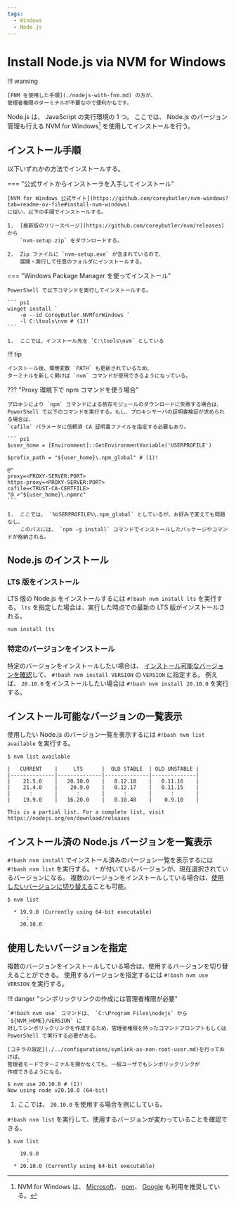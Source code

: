 ```yaml
---
tags:
  - Windows
  - Node.js
---
```


# Install Node.js via NVM for Windows

!!! warning

    [FNM を使用した手順](./nodejs-with-fnm.md) の方が、
    管理者権限のターミナルが不要なので便利かもです。

Node.js は、 JavaScript の実行環境の 1 つ。
ここでは、 Node.js のバージョン管理も行える NVM for Windows[^1] を使用してインストールを行う。

## インストール手順

以下いずれかの方法でインストールする。

=== "公式サイトからインストーラを入手してインストール"

    [NVM for Windows 公式サイト](https://github.com/coreybutler/nvm-windows?tab=readme-ov-file#install-nvm-windows)
    に従い、以下の手順でインストールする。

    1.  [最新版のリリースページ](https://github.com/coreybutler/nvm/releases) から
        `nvm-setup.zip` をダウンロードする。

    2.  Zip ファイルに `nvm-setup.exe` が含まれているので、
        展開・実行して任意のフォルダにインストールする。

=== "Windows Package Manager を使ってインストール"

    PowerShell で以下コマンドを実行してインストールする。

    ``` ps1
    winget install `
        -e --id CoreyButler.NVMforWindows `
        -l C:\tools\nvm # (1)!
    ```

    1.  ここでは、インストール先を `C:\tools\nvm` としている

!!! tip

    インストール後、環境変数 `PATH` も更新されているため、
    ターミナルを新しく開けば `nvm` コマンドが使用できるようになっている。

??? "Proxy 環境下で npm コマンドを使う場合"

    プロキシにより `npm` コマンドによる依存モジュールのダウンロードに失敗する場合は、
    PowerShell で以下のコマンドを実行する。もし、プロキシサーバの証明書検証が求められる場合は、
    `cafile` パラメータに信頼済 CA 証明書ファイルを指定する必要もあり。

    ``` ps1
    $user_home = [Environment]::GetEnvironmentVariable('USERPROFILE')

    $prefix_path = "${user_home}\.npm_global" # (1)!

    @"
    proxy=<PROXY-SERVER:PORT>
    https-proxy=<PROXY-SERVER:PORT>
    cafile=<TRUST-CA-CERTFILE>
    "@ >"${user_home}\.npmrc"
    ```

    1.  ここでは、 `%USERPROFILE%\.npm_global` としているが、お好みで変えても問題なし。
        このパスには、 `npm -g install` コマンドでインストールしたパッケージやコマンドが格納される。

## Node.js のインストール

### LTS 版をインストール

LTS 版の Node.js をインストールするには `#!bash nvm install lts` を実行する。
`lts` を指定した場合は、実行した時点での最新の LTS 版がインストールされる。

``` powershell
nvm install lts
```

### 特定のバージョンをインストール

特定のバージョンをインストールしたい場合は、
[インストール可能なバージョンを確認](#インストール可能なバージョンの一覧表示)して、
`#!bash nvm install VERSION` の `VERSION` に指定する。
例えば、 `20.10.0` をインストールしたい場合は `#!bash nvm install 20.10.0` を実行する。

## インストール可能なバージョンの一覧表示

使用したい Node.js のバージョン一覧を表示するには `#!bash nvm list available` を実行する。

``` console
$ nvm list available

|   CURRENT    |     LTS      |  OLD STABLE  | OLD UNSTABLE |
|--------------|--------------|--------------|--------------|
|    21.5.0    |   20.10.0    |   0.12.18    |   0.11.16    |
|    21.4.0    |    20.9.0    |   0.12.17    |   0.11.15    |
|      :       |      :       |      :       |      :       |
|    19.9.0    |   16.20.0    |   0.10.48    |    0.9.10    |

This is a partial list. For a complete list, visit https://nodejs.org/en/download/releases
```

## インストール済の Node.js バージョンを一覧表示

`#!bash nvm install` でインストール済みのバージョン一覧を表示するには `#!bash nvm list` を実行する。
`*` が付いているバージョンが、現在選択されているバージョンになる。
複数のバージョンをインストールしている場合は、[使用したいバージョンに切り替える](#使用したいバージョンを指定)ことも可能。

``` console
$ nvm list

  * 19.9.0 (Currently using 64-bit executable)
      :
    20.10.0
```

## 使用したいバージョンを指定

複数のバージョンをインストールしている場合は、使用するバージョンを切り替えることができる。
使用するバージョンを指定するには `#!bash nvm use VERSION` を実行する。

!!! danger "シンボリックリンクの作成には管理者権限が必要"

    `#!bash nvm use` コマンドは、 `C:\Program Files\nodejs` から `${NVM_HOME}/VERSION` に
    対してシンボリックリンクを作成するため、管理者権限を持ったコマンドプロンプトもしくは
    PowerShell で実行する必要がある。

    [コチラの設定](./../configurations/symlink-as-non-root-user.md)を行っておけば、
    管理者モードでターミナルを開かなくても、一般ユーザでもシンボリックリンクが
    作成できるようになる。

``` console
$ nvm use 20.10.0 # (1)!
Now using node v20.10.0 (64-bit)
```

1.  ここでは、 `20.10.0` を使用する場合を例にしている。

`#!bash nvm list` を実行して、使用するバージョンが変わっていることを確認できる。

``` console
$ nvm list

    19.9.0
      :
  * 20.10.0 (Currently using 64-bit executable)
```

[^1]:   NVM for Windows は、 [Microsoft](https://learn.microsoft.com/en-us/windows/dev-environment/javascript/nodejs-on-windows)、 [npm](https://docs.npmjs.com/cli/v9/configuring-npm/install#windows-node-version-managers)、
[Google](https://cloud.google.com/nodejs/docs/setup?hl=ja#installing_nvm) も利用を推奨している。
